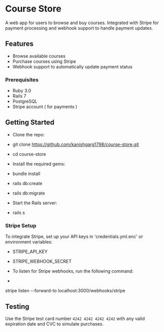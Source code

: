 # Course Store

A web app for users to browse and buy courses. Integrated with Stripe for payment processing and webhook support to handle payment updates.

## Features
- Browse available courses
- Purchase courses using Stripe
- Webhook support to automatically update payment status

### Prerequisites
- Ruby 3.0
- Rails 7
- PostgreSQL
- Stripe account ( for payments )

## Getting Started

- Clone the repo:
- git clone https://github.com/kanishgarg1798/course-store.git
- cd course-store

- Install the required gems:
- bundle install

- rails db:create
- rails db:migrate

- Start the Rails server:
- rails s

### Stripe Setup

To integrate Stripe, set up your API keys in 'credentials.yml.enc' or environment variables:

- STRIPE_API_KEY
- STRIPE_WEBHOOK_SECRET

- To listen for Stripe webhooks, run the following command:
- ```bash
 stripe listen --forward-to localhost:3000/webhooks/stripe

## Testing

Use the Stripe test card number `4242 4242 4242 4242` with any valid expiration date and CVC to simulate purchases.
